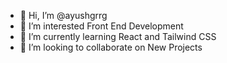 - 👋 Hi, I’m @ayushgrrg
- 👀 I’m interested Front End Development
- 🌱 I’m currently learning React and Tailwind CSS
- 💞️ I’m looking to collaborate on New Projects

<!---
ayushgrrg/ayushgrrg is a ✨ special ✨ repository because its `README.md` (this file) appears on your GitHub profile.
You can click the Preview link to take a look at your changes.
--->
